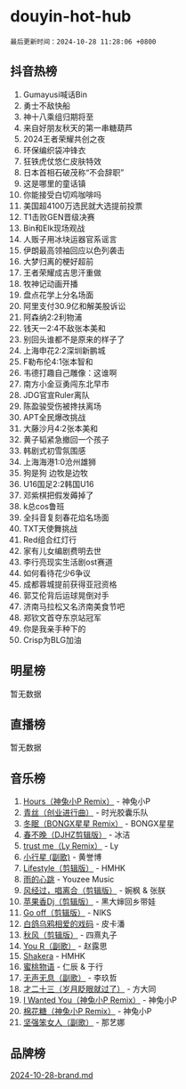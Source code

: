 # douyin-hot-hub

`最后更新时间：2024-10-28 11:28:06 +0800`

## 抖音热榜

1. Gumayusi喊话Bin
1. 勇士不敌快船
1. 神十八乘组归期将至
1. 来自好朋友秋天的第一串糖葫芦
1. 2024王者荣耀共创之夜
1. 环保编织袋冲锋衣
1. 狂铁虎仗悠仁皮肤特效
1. 日本首相石破茂称“不会辞职”
1. 这是哪里的童话镇
1. 你能接受白切鸡咖啡吗
1. 美国超4100万选民就大选提前投票
1. T1击败GEN晋级决赛
1. Bin和Elk现场观战
1. 人贩子用冰块运器官系谣言
1. 伊朗最高领袖回应以色列袭击
1. 大梦归离的梗好超前
1. 王者荣耀成吉思汗重做
1. 牧神记动画开播
1. 盘点花学上分名场面
1. 阿里支付30.9亿和解美股诉讼
1. 阿森纳2:2利物浦
1. 钱天一2:4不敌张本美和
1. 别回头谁都不是原来的样子了
1. 上海申花2:2深圳新鹏城
1. F勒布伦4:1张本智和
1. 韦德打趣自己雕像：这谁啊
1. 南方小金豆勇闯东北早市
1. JDG官宣Ruler离队
1. 陈盈骏受伤被搀扶离场
1. APT全民爆改挑战
1. 大藤沙月4:2张本美和
1. 黄子韬紧急撤回一个孩子
1. 韩剧式初雪氛围感
1. 上海海港1:0沧州雄狮
1. 狗是狗 边牧是边牧
1. U16国足2:2韩国U16
1. 邓紫棋把假发薅掉了
1. k总cos鲁班
1. 全抖音复刻春花焰名场面
1. TXT天使舞挑战
1. Red组合红灯行
1. 家有儿女编剧费明去世
1. 李行亮现实生活剧ost赛道
1. 如何看待花少6争议
1. 成都蓉城提前获得亚冠资格
1. 郭艾伦背后运球晃倒对手
1. 济南马拉松又名济南美食节吧
1. 郑钦文首夺东京站冠军
1. 你是我亲手种下的
1. Crisp为BLG加油

## 明星榜

暂无数据

## 直播榜

暂无数据

## 音乐榜

1. [Hours（神兔小P Remix）](https://sf5-hl-cdn-tos.douyinstatic.com/obj/tos-cn-ve-2774/oUXHUn2Ui2yeCiTUvQNIdgAycsCBBCBytMlfZw) - 神兔小P
1. [青丝（创业进行曲）](https://sf3-cdn-tos.douyinstatic.com/obj/tos-cn-ve-2774/ooYARJB5iBRNhCOkDsS3BAKW91CIMoQfwzwKLi) - 时光胶囊乐队
1. [冬眠（BONGX星星 Remix）](https://sf5-hl-cdn-tos.douyinstatic.com/obj/tos-cn-ve-2774/oMCfFFoE3LwQ7agAgOIG4ieExqkeAsxNBEkLdz) - BONGX星星
1. [春不晚（DJHZ剪辑版）](https://sf5-hl-cdn-tos.douyinstatic.com/obj/tos-cn-ve-2774/osEZa7YZ6wNo9QDABgfGFaCQKRQTNafsBJDnKt) - 冰洁
1. [trust me（Ly Remix）](https://sf3-cdn-tos.douyinstatic.com/obj/tos-cn-ve-2774/oUo1M8fz5AfmMSExABQQKFE0eCMWgsiccfqrMA) - Ly
1. [小行星 (副歌)](https://sf6-cdn-tos.douyinstatic.com/obj/tos-cn-ve-2774/oArWEvgkJwVsB0KMIw6iBsAoHAciIjJqzWeTQr) - 黄誉博
1. [Lifestyle（剪辑版）](https://sf5-hl-cdn-tos.douyinstatic.com/obj/tos-cn-ve-2774/owfqGgjwG3V5lCLaAIezFMeg3LtuKNBaZKgzPV) - HMHK
1. [雨的心跳](https://sf5-hl-cdn-tos.douyinstatic.com/obj/tos-cn-ve-2774/o0vI5NZuiJgxWIQQFhXO0RTrsiIAsBSiMIECz) - Youzee Music
1. [风经过，唱离合（剪辑版）](https://sf5-hl-cdn-tos.douyinstatic.com/obj/tos-cn-ve-2774/okllg5DG2MmUF3aiiDfBZx6ZLvfwOTtbCEAHyI) - 婉枫 & 张朕
1. [苹果香Dj（剪辑版）](https://sf5-hl-cdn-tos.douyinstatic.com/obj/tos-cn-ve-2774/oEeIEQbYGAOspCTRAIeYF4Ok8LgZ8NBaRe4ztR) - 黑大婶回乡带娃
1. [Go off（剪辑版）](https://sf5-hl-cdn-tos.douyinstatic.com/obj/tos-cn-ve-2774/oYLJZTCGnIQBt2BsMBCFksOEMnDQesCr2gfZ7N) - NIKS
1. [白鸽乌鸦相爱的戏码](https://sf5-hl-cdn-tos.douyinstatic.com/obj/tos-cn-ve-2774/oMVVEf6eDAOmFtNtCsEqKpIorBDM8Nkg6TZRqC) - 皮卡潘
1. [秋风（剪辑版）](https://sf6-cdn-tos.douyinstatic.com/obj/tos-cn-ve-2774/ocGaU84LfAfzMd2wbXdQFpCGhBiXg82JNMRRie) - 四熹丸子
1. [You R（副歌）](https://sf3-cdn-tos.douyinstatic.com/obj/tos-cn-ve-2774/oc0MZn9aEfLkCFLIxKQQcgBjS9mBBuDttYPfZ1) - 赵露思
1. [Shakera](https://sf5-hl-cdn-tos.douyinstatic.com/obj/tos-cn-ve-2774/ocKtEBgQ8FiQCBDf3nj9Z9gEGEQ4fAZDYEocLY) - HMHK
1. [蜜桃物语](https://sf5-hl-cdn-tos.douyinstatic.com/obj/tos-cn-ve-2774/oIhOSCZtIACtYU4XQkngiW9kCBfVD1Fz9IYeqL) - 仁辰 & 于行
1. [无声无息（副歌）](https://sf5-hl-cdn-tos.douyinstatic.com/obj/tos-cn-ve-2774/osmzBBdYMBoz2NHW7AYiZEErnITswCiYzuA3Nf) - 李玖哲
1. [才二十三（岁月眨眼就过了）](https://sf5-hl-cdn-tos.douyinstatic.com/obj/tos-cn-ve-2774/oYAvkTrUXEBMWYUbL3nl8i01MJ5skiIZASC2H) - 方大同
1. [I Wanted You（神兔小P Remix）](https://sf3-cdn-tos.douyinstatic.com/obj/tos-cn-ve-2774/o4CAubmDQdZeEkstFnCvKIMDag8D2BSBOjfNuh) - 神兔小P
1. [棉花糖（神兔小P Remix）](https://sf5-hl-cdn-tos.douyinstatic.com/obj/tos-cn-ve-2774/o0pEDf1GaEfEYJ1FbgOAFCITQ1zeFD3kgBWGcG) - 神兔小P
1. [坚强笨女人（副歌）](https://sf5-hl-cdn-tos.douyinstatic.com/obj/tos-cn-ve-2774/ospNInQiZvGWyBVg5zkNsAMct5uJIg1CrZiPL) - 那艺娜

## 品牌榜

[2024-10-28-brand.md](2024-10-28-brand.md)
